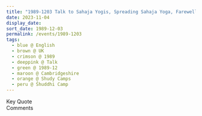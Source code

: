 ```yaml
---
title: "1989-1203 Talk to Sahaja Yogis, Spreading Sahaja Yoga, Farewell Talk after 16 Years of Residence in UK, Śhuddhi Camp (now The Hall, Shudy Camps Park), Shudy Camps, Cambridgeshire, UK"
date: 2023-11-04
display_date: 
sort_date: 1989-12-03
permalink: /events/1989-1203
tags:
  - blue @ English
  - brown @ UK
  - crimson @ 1989
  - deeppink @ Talk
  - green @ 1989-12
  - maroon @ Cambridgeshire
  - orange @ Shudy Camps
  - peru @ Śhuddhi Camp
---
```


<wave-list>
  <list-title color="green" width="75">Key Quote</list-title>
  <list-item color="BlanchedAlmond"  width="200"></list-item>
  <list-item color="Lavender"></list-item>
  <list-item color="BlanchedAlmond"></list-item>
</wave-list>

<br>

<wave-list>
  <list-title color="green" width="75">Comments</list-title>
  <list-item color="BlanchedAlmond"  width="200"></list-item>
  <list-item color="Lavender"></list-item>
  <list-item color="BlanchedAlmond"></list-item>
</wave-list>
